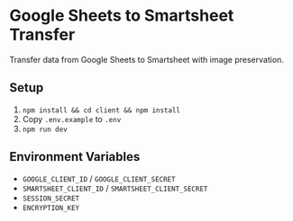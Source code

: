 # Google Sheets to Smartsheet Transfer

Transfer data from Google Sheets to Smartsheet with image preservation.

## Setup

1. `npm install && cd client && npm install`
2. Copy `.env.example` to `.env`
3. `npm run dev`

## Environment Variables

- `GOOGLE_CLIENT_ID` / `GOOGLE_CLIENT_SECRET`
- `SMARTSHEET_CLIENT_ID` / `SMARTSHEET_CLIENT_SECRET` 
- `SESSION_SECRET`
- `ENCRYPTION_KEY`